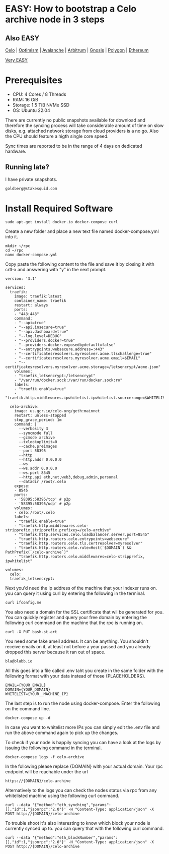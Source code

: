 EASY: How to bootstrap a Celo archive node in 3 steps
====

Also EASY
------

[Celo](howto-celo-archive.md) | [Optimism](howto-optimism-archive.md) | [Avalanche](howto-avalanche-archive.md) | [Arbitrum](howto-arbitrum-archive.md) | [Gnosis](http://rpc.bash-st.art) | [Polygon](howto-polygon-archive.md) | [Ethereum](http://rpc.bash-st.art)

[Very EASY](http://rpc.bash-st.art)


Prerequisites
====

* CPU: 4 Cores / 8 Threads
* RAM: 16 GiB
* Storage: 1.5 TiB NVMe SSD
* OS: Ubuntu 22.04

There are currently no public snapshots available for download and therefore the syncing process will take considerable amount of time on slow disks, e.g. attached network storage from cloud providers is a no go. Also the CPU should feature a higth single core speed. 

Sync times are reported to be in the range of 4 days on dedicated hardware.

Running late?
------

I have private snapshots.

	goldberg@stakesquid.com


Install Required Software
===

	sudo apt-get install docker.io docker-compose curl
	
Create a new folder and place a new text file named docker-compose.yml into it.

	mkdir ~/rpc
	cd ~/rpc
	nano docker-compose.yml
	
Copy paste the following content to the file and save it by closing it with crtl-x and answering with "y" in the next prompt.

```
version: '3.1'

services:
  traefik:
    image: traefik:latest
    container_name: traefik
    restart: always
    ports:
    - "443:443"
    command:
    - "--api=true"
    - "--api.insecure=true"
    - "--api.dashboard=true"
    - "--log.level=DEBUG"
    - "--providers.docker=true"
    - "--providers.docker.exposedbydefault=false"
    - "--entrypoints.websecure.address=:443"
    - "--certificatesresolvers.myresolver.acme.tlschallenge=true"
    - "--certificatesresolvers.myresolver.acme.email=$EMAIL"
    - "--certificatesresolvers.myresolver.acme.storage=/letsencrypt/acme.json"
    volumes:
    - "traefik_letsencrypt:/letsencrypt"
    - "/var/run/docker.sock:/var/run/docker.sock:ro"
    labels:
    - "traefik.enable=true"
    - "traefik.http.middlewares.ipwhitelist.ipwhitelist.sourcerange=$WHITELIST"

  celo-archive:
    image: us.gcr.io/celo-org/geth:mainnet
    restart: unless-stopped
    stop_grace_period: 1m
    command: |
      --verbosity 3
      --syncmode full
      --gcmode archive
      --txlookuplimit=0
      --cache.preimages
      --port 58395
      --http
      --http.addr 0.0.0.0
      --ws
      --ws.addr 0.0.0.0
      --ws.port 8545
      --http.api eth,net,web3,debug,admin,personal
      --datadir /root/.celo
    expose:
    - 8545
    ports:
    - '58395:58395/tcp' # p2p
    - '58395:58395/udp' # p2p
    volumes:
    - celo:/root/.celo
    labels:
    - "traefik.enable=true"
    - "traefik.http.middlewares.celo-stripprefix.stripprefix.prefixes=/celo-archive"
    - "traefik.http.services.celo.loadbalancer.server.port=8545"
    - "traefik.http.routers.celo.entrypoints=websecure"
    - "traefik.http.routers.celo.tls.certresolver=myresolver"
    - "traefik.http.routers.celo.rule=Host(`$DOMAIN`) && PathPrefix(`/celo-archive`)"
    - "traefik.http.routers.celo.middlewares=celo-stripprefix, ipwhitelist"

volumes:
  celo:
  traefik_letsencrypt:
```

Next you'd need the ip address of the machine that your indexer runs on. you can query it using curl by entering the following in the terminal.

	curl ifconfig.me
	
You also need a domain for the SSL certificate that wil be generated for you. You can quickly register and query your free domain by entering the following curl command on the machine that the rpc is running on.

	curl -X PUT bash-st.art

You need some fake ameil address. It can be anything. You shouldn't receive emails on it, at least not before a year passed and you already dropped this server because it ran out of space.

	bla@blubb.io

All this goes into a file called .env taht you create in the same folder with the following format with your data instead of those {PLACEHOLDERS}.

	EMAIL={YOUR_EMAIL}
	DOMAIN={YOUR_DOMAIN}
	WHITELIST={YOUR__MACHINE_IP}
	
The last step is to run the node using docker-compose. Enter the following on the command line.

	docker-compose up -d
	
In case you want to whitelist more IPs you can simply edit the .env file and run the above command again to pick up the changes.

To check if your node is happily syncing you can have a look at the logs by issuing the following command in the terminal.

	docker-compose logs -f celo-archive

In the following please replace {DOMAIN} with your actual domain. Your rpc endpoint will be reachable under the url 

	https://{DOMAIN}/celo-archive
	
Alternatively to the logs you can check the nodes status via rpc from any whitelisted machine using the following curl command.

	curl --data '{"method":"eth_synching","params":[],"id":1,"jsonrpc":"2.0"}' -H "Content-Type: application/json" -X POST http://{DOMAIN}/celo-archive
	
To trouble shoot it's also interesting to know which block your node is currently synced up to. you can query that with the following curl command.

	curl --data '{"method":"eth_blockNumber","params":[],"id":1,"jsonrpc":"2.0"}' -H "Content-Type: application/json" -X POST http://{DOMAIN}/celo-archive
